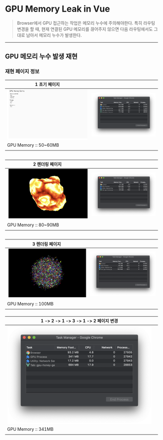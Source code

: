 # GPU Memory Leak in Vue

> Browser에서 GPU 접근하는 작업은 메모리 누수에 주의해야한다. 특히 라우팅 변경을 할 때, 현재 연결된 GPU 메모리를 끊어주지 않으면 다음 라우팅에서도 그대로 남아서 메모리 누수가 발생한다.

---

## GPU 메모리 누수 발생 재현

### 재현 페이지 정보

| 1 초기 페이지                |                             |
| ---------------------------- | --------------------------- |
| ![page](./images/page01.png) | ![task](./images/log01.png) |
| GPU Memory :: 50~60MB        |                             |
|                              |                             |

##

| 2 렌더링 페이지              |                             |
| ---------------------------- | --------------------------- |
| ![page](./images/page02.png) | ![task](./images/log02.png) |
| GPU Memory :: 80~90MB        |                             |
|                              |                             |

##

| 3 렌더링 페이지              |                             |
| ---------------------------- | --------------------------- |
| ![page](./images/page03.png) | ![task](./images/log03.png) |
| GPU Memory :: 100MB          |                             |
|                              |                             |

###

| 1 -> 2 -> 1 -> 3 -> 1 -> 2 페이지 변경 |     |
| -------------------------------------- | --- |
| ![page](./images/leak.png)             |     |
| GPU Memory :: 341MB                    |     |
|                                        |     |

